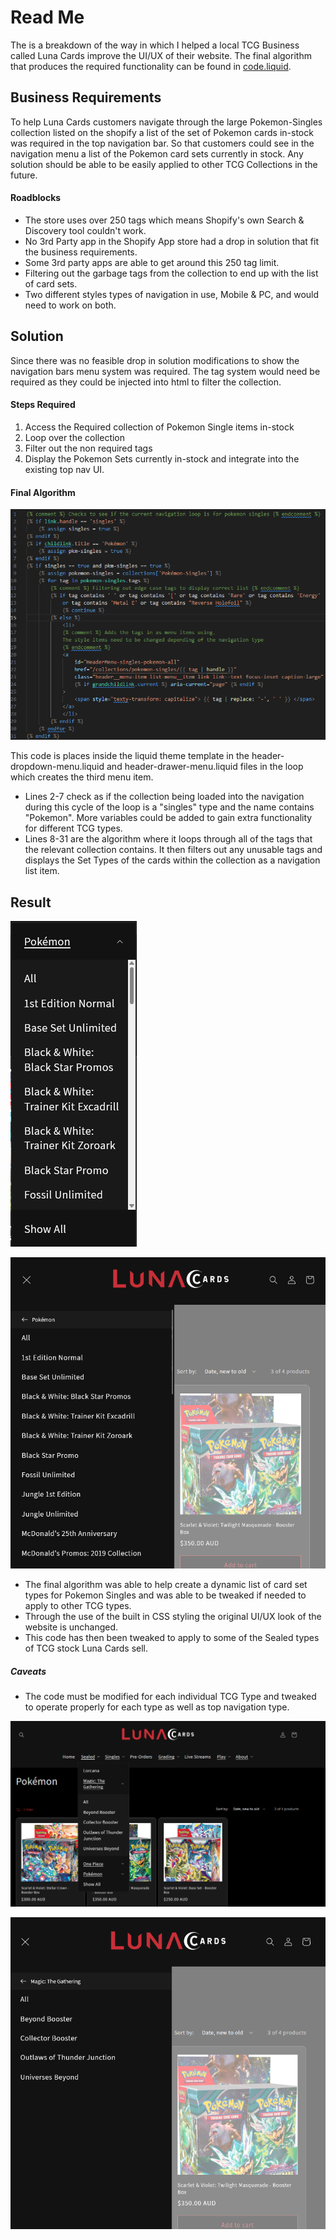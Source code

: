 # Read Me
The is a breakdown of the way in which I helped a local TCG Business called Luna Cards improve the UI/UX of their website. The final algorithm that produces the required functionality can be found in [code.liquid](./code.liquid).

## Business Requirements 
To help Luna Cards customers navigate through the large Pokemon-Singles collection listed on the shopify a list of the set of Pokemon cards in-stock was required in the top navigation bar. So that customers could see in the navigation menu a list of the Pokemon card sets currently in stock. Any solution should be able to be easily applied to other TCG Collections in the future.

#### Roadblocks
- The store uses over 250 tags which means Shopify's own Search & Discovery tool 
couldn't work.
- No 3rd Party app in the Shopify App store had a drop in solution that fit the business requirements.
- Some 3rd party apps are able to get around this 250 tag limit.
- Filtering out the garbage tags from the collection to end up with the list of card sets.
- Two different styles types of navigation in use, Mobile & PC, and would need to work on both.

## Solution
Since there was no feasible drop in solution modifications to show the navigation bars menu system was required. The tag system would need be required as they could be injected into html to filter the collection.

#### Steps Required
1. Access the Required collection of Pokemon Single items in-stock
2. Loop over the collection
3. Filter out the non required tags
4. Display the Pokemon Sets currently in-stock and integrate into the existing top nav UI.

#### Final Algorithm
![Image of Final Algorithm](./code.png)

This code is places inside the liquid theme template in the header-dropdown-menu.liquid and header-drawer-menu.liquid files in the loop which creates the third menu item.
- Lines 2-7 check as if the collection being loaded into the navigation during this cycle of the loop is a "singles" type and the name contains "Pokemon". More variables could be added to gain extra functionality for different TCG types.
- Lines 8-31 are the algorithm where it loops through all of the tags that the relevant collection contains. It then filters out any unusable tags and displays the Set Types of the cards within the collection as a navigation list item.

## Result
![Example of Dynamic Dropdown NaV List 1](./menu-example1.png)

![Example of Dynamic Drawer Nav List 1](./menu-example3.png)

- The final algorithm was able to help create a dynamic list of card set types for Pokemon Singles and was able to be tweaked if needed to apply to other TCG types. 
- Through the use of the built in CSS styling the original UI/UX look of the website is unchanged.
- This code has then been tweaked to apply to some of the Sealed types of TCG stock Luna Cards sell.

##### Caveats
- The code must be modified for each individual TCG Type and tweaked to operate properly for each type as well as top navigation type.

![Example of Dynamic Dropdown NaV List 2](./menu-example2.png)

![Example of Dynamic Drawer Nav List 2](./menu-example4.png)